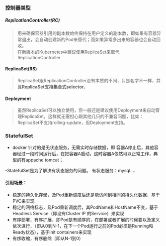 <!-- ## kubernet系列（2）Pod介绍 -->

### 


### 控制器类型
##### ReplicationController(RC)
> 用来确保容器引用的副本数始终保持在用户定义的副本数，即如果有容器异常退出，会自动创建新的Pod来替代；而如果异常多出来的容器也会自动回收。  
> 在新版本的Kubernetes中建议使用ReplicaSet来取代ReplicationController
#### ReplicaSet(RS)
> ReplicaSet跟ReplicationController没有本质的不同，只是名字不一样，并且**ReplicaSet支持集合式selector**。
#### Deployment
> 虽然ReplicaSet可以独立使用，但一般还是建议使用Deployment来自动管理ReplicaSet，这样就无需担心跟其他几只的不兼容问题，比如：ReplicaSet不支持rolling-update，但Deployment支持。
### StatefulSet 
- docker 针对的是无状态服务，无需实时存储数据，即 容器A停止后，其他容器经过一段时间运行后，在把容器A启动，这时容器A依然可以正常工作，典型的有appache tomcat；

-StatefulSet是为了解决有状态服务的问题。 有状态服务：mysql....
#### 引用场景：
- 稳定的持久化存储，及Pod重新调度后还是能访问到相同的持久化数据，基于PVC来实现
- 稳定的网络标志，及Pod重新调度后，其PodName和HostName不变，基于Headless Service（即没有Cluster IP 的Service）来实现
- 有序部署，有序扩展，即Pod是有顺序的，在部署或者扩展的时候要以及定义依次进行，（即从0到N-1，在下一个Pod运行之前的Pod必须是Running和Ready状态），基于init containers来实现
- 有序收缩，有序删除（即从N-1到0）


